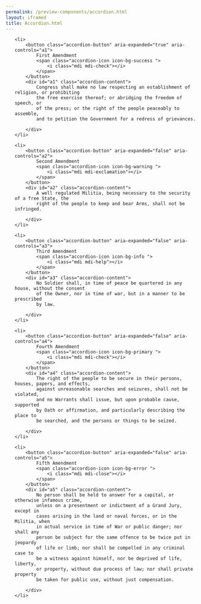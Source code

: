 ```yaml
--- 
permalink: /preview-components/accordion.html
layout: iframed 
title: Accordion.html
---
```

<ul class="accordion">

    <li>
        <button class="accordion-button" aria-expanded="true" aria-controls="a1">
            First Amendment
            <span class="accordion-icon icon-bg-success ">
                <i class="mdi mdi-check"></i>
            </span>
        </button>
        <div id="a1" class="accordion-content">
            Congress shall make no law respecting an establishment of religion, or prohibiting
            the free exercise thereof; or abridging the freedom of speech, or
            of the press; or the right of the people peaceably to assemble,
            and to petition the Government for a redress of grievances.

        </div>
    </li>

    <li>
        <button class="accordion-button" aria-expanded="false" aria-controls="a2">
            Second Amendment
            <span class="accordion-icon icon-bg-warning ">
                <i class="mdi mdi-exclamation"></i>
            </span>
        </button>
        <div id="a2" class="accordion-content">
            A well regulated Militia, being necessary to the security of a free State, the
            right of the people to keep and bear Arms, shall not be infringed.

        </div>
    </li>

    <li>
        <button class="accordion-button" aria-expanded="false" aria-controls="a3">
            Third Amendment
            <span class="accordion-icon icon-bg-info ">
                <i class="mdi mdi-help"></i>
            </span>
        </button>
        <div id="a3" class="accordion-content">
            No Soldier shall, in time of peace be quartered in any house, without the consent
            of the Owner, nor in time of war, but in a manner to be prescribed
            by law.

        </div>
    </li>

    <li>
        <button class="accordion-button" aria-expanded="false" aria-controls="a4">
            Fourth Amendment
            <span class="accordion-icon icon-bg-primary ">
                <i class="mdi mdi-check"></i>
            </span>
        </button>
        <div id="a4" class="accordion-content">
            The right of the people to be secure in their persons, houses, papers, and effects,
            against unreasonable searches and seizures, shall not be violated,
            and no Warrants shall issue, but upon probable cause, supported
            by Oath or affirmation, and particularly describing the place to
            be searched, and the persons or things to be seized.

        </div>
    </li>

    <li>
        <button class="accordion-button" aria-expanded="false" aria-controls="a5">
            Fifth Amendment
            <span class="accordion-icon icon-bg-error ">
                <i class="mdi mdi-close"></i>
            </span>
        </button>
        <div id="a5" class="accordion-content">
            No person shall be held to answer for a capital, or otherwise infamous crime,
            unless on a presentment or indictment of a Grand Jury, except in
            cases arising in the land or naval forces, or in the Militia, when
            in actual service in time of War or public danger; nor shall any
            person be subject for the same offence to be twice put in jeopardy
            of life or limb; nor shall be compelled in any criminal case to
            be a witness against himself, nor be deprived of life, liberty,
            or property, without due process of law; nor shall private property
            be taken for public use, without just compensation.

        </div>
    </li>

</ul>